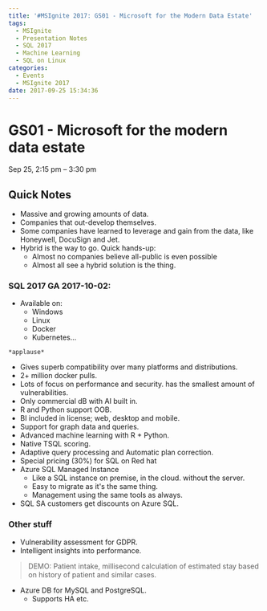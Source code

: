 ```yaml
---
title: '#MSIgnite 2017: GS01 - Microsoft for the Modern Data Estate'
tags:
  - MSIgnite
  - Presentation Notes
  - SQL 2017
  - Machine Learning
  - SQL on Linux
categories:
  - Events
  - MSIgnite 2017
date: 2017-09-25 15:34:36
---
```


# GS01 - Microsoft for the modern data estate

Sep 25, 2:15 pm – 3:30 pm

## Quick Notes

- Massive and growing amounts of data.
- Companies that out-develop themselves.
- Some companies have learned to leverage and gain from the data, like Honeywell, DocuSign and Jet. 
- Hybrid is the way to go. Quick hands-up: 
    - Almost no companies believe all-public is even possible
    - Almost all see a hybrid solution is the thing.

### SQL 2017 GA 2017-10-02:

- Available on:
    - Windows
    - Linux
    - Docker
    - Kubernetes...

`*applause*`

- Gives superb compatibility over many platforms and distributions.
- 2+ million docker pulls.
- Lots of focus on performance and security. has the smallest amount of vulnerabilities. 
- Only commercial dB with AI built in. 
- R and Python support OOB. 
- BI included in license; web, desktop and mobile.
- Support for graph data and queries.
- Advanced machine learning with R + Python.
- Native TSQL scoring.
- Adaptive query processing and Automatic plan correction.
- Special pricing (30%) for SQL on Red hat
- Azure SQL Managed Instance
    - Like a SQL instance on premise, in the cloud. without the server.
    - Easy to migrate as it's the same thing.
    - Management using the same tools as always.
- SQL SA customers get discounts on Azure SQL.

### Other stuff

- Vulnerability assessment for GDPR.
- Intelligent insights into performance.

> DEMO: Patient intake, millisecond calculation of estimated stay based on history of patient and similar cases.

- Azure DB for MySQL and PostgreSQL.
    - Supports HA etc.
